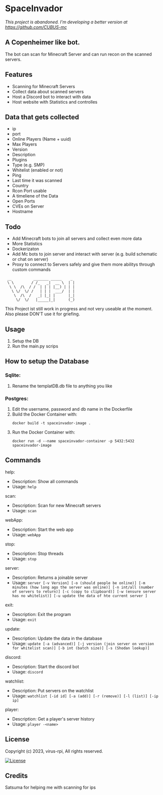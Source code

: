 # SpaceInvador
*This project is abandoned. I'm developing a better version at https://github.com/CUBUS-mc*
## A Copenheimer like bot.

The bot can scan for Minecraft Server and can run recon on the scanned servers.
## Features
- Scanning for Minecraft Servers
- Collect data about scanned servers
- Host a Discord bot to interact with data
- Host website with Statistics and controlles

## Data that gets collected
- ip
- port
- Online Players (Name + uuid)
- Max Players
- Version
- Description
- Plugins
- Type (e.g. SMP)
- Whitelist (enabled or not)
- Ping
- Last time it was scanned
- Country
- Rcon Port usable
- A timeliene of the Data
- Open Ports
- CVEs on Server
- Hostname

## Todo

- Add Minecraft bots to join all servers and collect even more data
- More Statistics
- Dockerizaton
- Add Mc bots to join server and interact with server (e.g. build schematic or chat on server)
- Proxy to connect to Servers safely and give them more abilitys through custom commands

```
 __          _______ _____    _ 
 \ \        / /_   _|  __ \  | |
  \ \  /\  / /  | | | |__) | | |
   \ \/  \/ /   | | |  ___/  | |
    \  /\  /   _| |_| |      |_|
     \/  \/   |_____|_|      (_)
```             
This Project ist still work in progress and not very useable at the moment.
Also please DON'T use it for griefing.

## Usage
1. Setup the DB
2. Run the main.py scrips


## How to setup the Database
### Sqlite:
1. Rename the templatDB.db file to anything you like
### Postgres:
1. Edit the username, password and db name in the Dockerfile
2. Build the Docker Container with:
   ```
   docker build -t spaceinvador-image .
   ```
3. Run the Docker Container with:
   ```
   docker run -d --name spaceinvador-container -p 5432:5432 spaceinvador-image
   ```
## Commands
  help: 
   - Description: Show all commands
   - Usage: ```help```
    
  scan: 
   - Description: Scan for new Minecraft servers 
   - Usage: ```scan```
    
  webApp: 
   - Description: Start the web app 
   - Usage: ```webApp```
    
  stop: 
   - Description: Stop threads 
   - Usage: ```stop```
    
  server: 
   - Description: Returns a joinable server 
   - Usage: ```server [-v Version] [-o (should people be online)] [-m minutes (how long ago the server was online)] [-n int/all (number of servers to return)] [-c (copy to clipboard)] [-w (ensure server has no whitelist)] [-u update the data of hte current server ]```
    
  exit: 
   - Description: Exit the program 
   - Usage: ```exit```
    
  update: 
   - Description: Update the data in the database 
   - Usage: ```update [-a (advanced)] [-j version (join server on version for whitelist scan)] [-b int (batch size)] [-s (Shodan lookup)]```
    
  discord: 
   - Description: Start the discord bot 
   - Usage: ```discord```
    
  watchlist: 
   - Description: Put servers on the watchlist 
   - Usage: ```watchlist [-id id] [-a (add)] [-r (remove)] [-l (list)] [-ip ip]```
    
  player: 
   - Description: Get a player's server history 
   - Usage: ```player -<name>```


## License
Copyright (c) 2023, virus-rpi,
All rights reserved.

[![License](https://img.shields.io/badge/License-BSD_3--Clause-blue.svg)](https://opensource.org/licenses/BSD-3-Clause)

## Credits
Satsuma for helping me with scanning for ips
